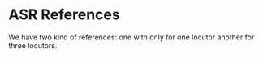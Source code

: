 # ASR References

We have two kind of references: one with only for one locutor another for three locutors.
